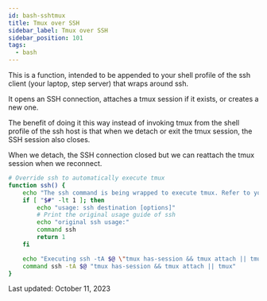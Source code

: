 ```yaml
---
id: bash-sshtmux
title: Tmux over SSH
sidebar_label: Tmux over SSH
sidebar_position: 101
tags:
  - bash
---
```


This is a function, intended to be appended to your shell profile of the ssh client (your laptop, step server) that wraps around ssh.

It opens an SSH connection, attaches a tmux session if it exists, or creates a new one.

The benefit of doing it this way instead of invoking tmux from the shell profile of the ssh host is that when we detach or exit the tmux session, the SSH session also closes.

When we detach, the SSH connection closed but we can reattach the tmux session when we reconnect.

```bash
# Override ssh to automatically execute tmux
function ssh() {
    echo "The ssh command is being wrapped to execute tmux. Refer to your shell profile."
    if [ "$#" -lt 1 ]; then
        echo "usage: ssh destination [options]"
        # Print the original usage guide of ssh
        echo "original ssh usage:"
        command ssh
        return 1
    fi

    echo "Executing ssh -tA $@ \"tmux has-session && tmux attach || tmux\""
    command ssh -tA $@ "tmux has-session && tmux attach || tmux"
}
```

Last updated: October 11, 2023
